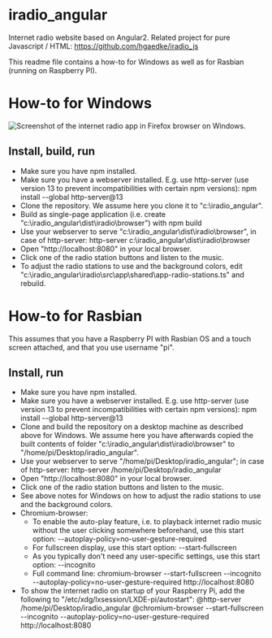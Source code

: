 # iradio_angular
Internet radio website based on Angular2.
Related project for pure Javascript / HTML: https://github.com/hgaedke/iradio_js

This readme file contains a how-to for Windows as well as for Rasbian (running on Raspberry PI).

# How-to for Windows
![Screenshot of the internet radio app in Firefox browser on Windows.](/../main/docs/iradio_home_windows.jpg)

## Install, build, run
* Make sure you have npm installed.
* Make sure you have a webserver installed. E.g. use http-server (use version 13 to prevent incompatibilities with certain npm versions):
        npm install --global http-server@13
* Clone the repository. We assume here you clone it to "c:\iradio_angular".
* Build as single-page application (i.e. create "c:\iradio_angular\dist\iradio\browser") with
        npm build
* Use your webserver to serve "c:\iradio_angular\dist\iradio\browser", in case of http-server:
        http-server c:\iradio_angular\dist\iradio\browser
* Open "http://localhost:8080" in your local browser.
* Click one of the radio station buttons and listen to the music.
* To adjust the radio stations to use and the background colors, edit "c:\iradio_angular\iradio\src\app\shared\app-radio-stations.ts" and rebuild.


# How-to for Rasbian
This assumes that you have a Raspberry PI with Rasbian OS and a touch screen attached, and that you use username "pi".

## Install, run
* Make sure you have npm installed.
* Make sure you have a webserver installed. E.g. use http-server (use version 13 to prevent incompatibilities with certain npm versions):
        npm install --global http-server@13
* Clone and build the repository on a desktop machine as described above for Windows. We assume here you have afterwards copied the built contents of folder "c:\iradio_angular\dist\iradio\browser" to "/home/pi/Desktop/iradio_angular".
* Use your webserver to serve "/home/pi/Desktop/iradio_angular"; in case of http-server:
        http-server /home/pi/Desktop/iradio_angular
* Open "http://localhost:8080" in your local browser.
* Click one of the radio station buttons and listen to the music.
* See above notes for Windows on how to adjust the radio stations to use and the background colors.
* Chromium-browser:
    * To enable the auto-play feature, i.e. to playback internet radio music without the user clicking somewhere beforehand, use this start option:
        --autoplay-policy=no-user-gesture-required
    * For fullscreen display, use this start option:
        --start-fullscreen
    * As you typically don't need any user-specific settings, use this start option:
        --incognito
    * Full command line:
        chromium-browser --start-fullscreen --incognito --autoplay-policy=no-user-gesture-required http://localhost:8080
* To show the internet radio on startup of your Raspberry Pi, add the following to "/etc/xdg/lxsession/LXDE-pi/autostart":
        @http-server /home/pi/Desktop/iradio_angular
        @chromium-browser --start-fullscreen --incognito --autoplay-policy=no-user-gesture-required http://localhost:8080